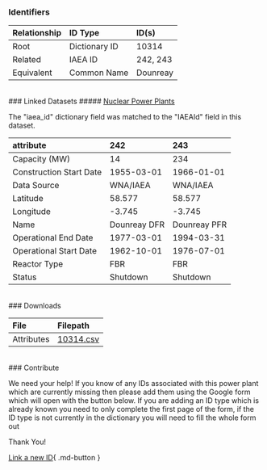 ### Identifiers

| Relationship   | ID Type       | ID(s)    |
|:---------------|:--------------|:---------|
| Root           | Dictionary ID | 10314    |
| Related        | IAEA ID       | 242, 243 |
| Equivalent     | Common Name   | Dounreay |

<br>
### Linked Datasets
##### <a href="https://osuked.github.io/Power-Station-Dictionary/datasets/nuclear-power-plants">Nuclear Power Plants</a>



The "iaea_id" dictionary field was matched to the "IAEAId" field in this dataset.

| attribute               | 242          | 243          |
|:------------------------|:-------------|:-------------|
| Capacity (MW)           | 14           | 234          |
| Construction Start Date | 1955-03-01   | 1966-01-01   |
| Data Source             | WNA/IAEA     | WNA/IAEA     |
| Latitude                | 58.577       | 58.577       |
| Longitude               | -3.745       | -3.745       |
| Name                    | Dounreay DFR | Dounreay PFR |
| Operational End Date    | 1977-03-01   | 1994-03-31   |
| Operational Start Date  | 1962-10-01   | 1976-07-01   |
| Reactor Type            | FBR          | FBR          |
| Status                  | Shutdown     | Shutdown     |


<br>
### Downloads


| File       | Filepath                                                                              |
|:-----------|:--------------------------------------------------------------------------------------|
| Attributes | [10314.csv](https://osuked.github.io/Power-Station-Dictionary/object_attrs/10314.csv) |


<br>
### Contribute

We need your help! If you know of any IDs associated with this power plant which are currently missing then please add them using the Google form which will open with the button below. If you are adding an ID type which is already known you need to only complete the first page of the form, if the ID type is not currently in the dictionary you will need to fill the whole form out

Thank You!

[Link a new ID](https://docs.google.com/forms/d/e/1FAIpQLSc5jRsQ7NgiLLXbwo9PUdwTQyuqbRwThltG56-o6NVSe7E_nw/viewform?usp=pp_url&entry.251912331=10314){ .md-button }